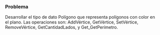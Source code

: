 ### **Problema** 
Desarrollar el tipo de dato Polígono que representa polígonos con color en el plano. Las operaciones son: AddVértice, GetVértice, SetVértice, RemoveVértice, GetCantidadLados, y Get_GetPerímetro.

